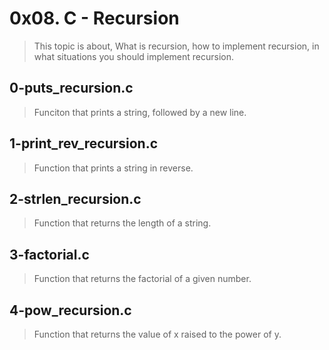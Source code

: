 # 0x08. C - Recursion
> This topic is about, What is recursion, how to implement recursion, in what situations you should implement recursion.

## 0-puts_recursion.c
> Funciton that prints a string, followed by a new line.

## 1-print_rev_recursion.c
> Function that prints a string in reverse.

## 2-strlen_recursion.c
> Function that returns the length of a string.

## 3-factorial.c
> Function that returns the factorial of a given number.

## 4-pow_recursion.c
> Function that returns the value of x raised to the power of y.
